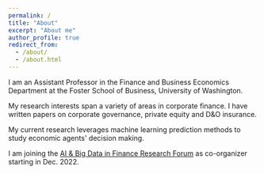 ```yaml
---
permalink: /
title: "About"
excerpt: "About me"
author_profile: true
redirect_from: 
  - /about/
  - /about.html
---
```


I am an Assistant Professor in the Finance and Business Economics Department at the Foster School of Business, University of Washington.

My research interests span a variety of areas in corporate finance. I have written papers on corporate governance, private equity and D&O insurance.

My current research leverages machine learning prediction methods to study economic agents' decision making.

I am joining the <a href="https://www.abfr-forum.org/">AI & Big Data in Finance Research Forum</a> as co-organizer starting in Dec. 2022.
